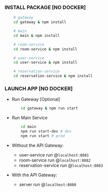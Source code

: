 ### INSTALL PACKAGE [NO DOCKER]
```bash
    # gateway
    cd gateway & npm install

    # main
    cd main & npm install

    # room-service  
    cd room-service & npm install

    # user-service
    cd user-service & npm install

    # reservation-service
    cd reservation-service & npm install
```

### LAUNCH APP [NO DOCKER]

- Run Gateway [Optional]
    ```bash
        cd gateway & npm run start
    ```

- Run Main Service
    ```bash
        cd main
        npm run start-dev # dev
        npm run start # prod
    ```

- Without the API Gateway:
    * user-service run @`localhost:8081`
    * room-service run @`localhost:8082`
    * reservation-service run @`localhost:8083`

- With the API Gateway:
    * server run @`localhost:8080`

